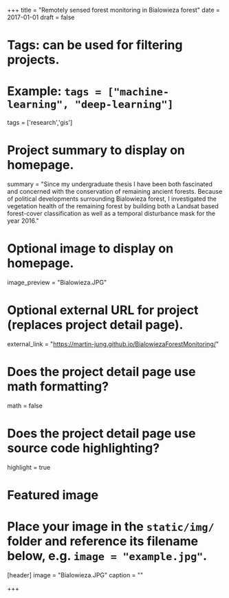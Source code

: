 +++
title = "Remotely sensed forest monitoring in Bialowieza forest"
date = 2017-01-01
draft = false

# Tags: can be used for filtering projects.
# Example: `tags = ["machine-learning", "deep-learning"]`
tags = ['research','gis']

# Project summary to display on homepage.
summary = "Since my undergraduate thesis I have been both fascinated and concerned with the conservation of remaining ancient forests. Because of political developments surrounding Bialowieza forest,  I investigated the vegetation health of the remaining forest by building both a Landsat based forest-cover classification as well as a temporal disturbance mask for the year 2016."

# Optional image to display on homepage.
image_preview = "Bialowieza.JPG"

# Optional external URL for project (replaces project detail page).
external_link = "https://martin-jung.github.io/BialowiezaForestMonitoring/"

# Does the project detail page use math formatting?
math = false

# Does the project detail page use source code highlighting?
highlight = true

# Featured image
# Place your image in the `static/img/` folder and reference its filename below, e.g. `image = "example.jpg"`.
[header]
image = "Bialowieza.JPG"
caption = ""

+++
